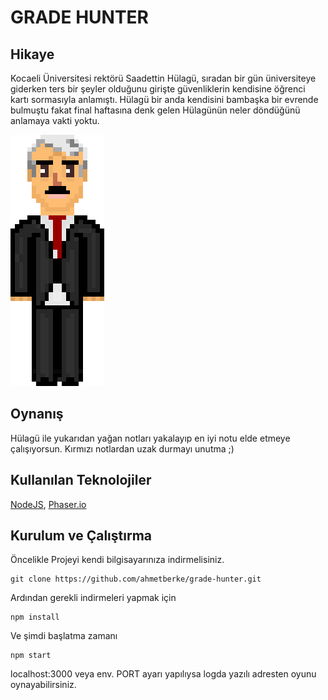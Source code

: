 # GRADE HUNTER

## Hikaye
Kocaeli Üniversitesi rektörü Saadettin Hülagü, sıradan bir gün üniversiteye giderken ters bir şeyler olduğunu girişte güvenliklerin kendisine öğrenci kartı sormasıyla anlamıştı. Hülagü bir anda kendisini bambaşka bir evrende bulmuştu fakat final haftasına denk gelen Hülagünün neler döndüğünü anlamaya vakti yoktu.

![](/src/assets/hulagu.png)

## Oynanış
Hülagü ile yukarıdan yağan notları yakalayıp en iyi notu elde etmeye çalışıyorsun. Kırmızı notlardan uzak durmayı unutma ;)

## Kullanılan Teknolojiler
[NodeJS](https://nodejs.org/en/), [Phaser.io](https://phaser.io/) 

## Kurulum ve Çalıştırma
Öncelikle Projeyi kendi bilgisayarınıza indirmelisiniz.
```
git clone https://github.com/ahmetberke/grade-hunter.git 
```
Ardından gerekli indirmeleri yapmak için
```
npm install
```
Ve şimdi başlatma zamanı
```
npm start
```
localhost:3000 veya env. PORT ayarı yapılıysa logda yazılı adresten oyunu oynayabilirsiniz.

